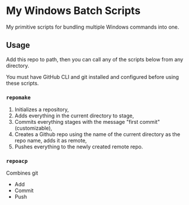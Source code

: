 # My Windows Batch Scripts

My primitive scripts for bundling multiple Windows commands into one.

## Usage
Add this repo to path, then you can call any of the scripts below from any directory.

You must have GitHub CLI and git installed and configured before using these scripts.

### `repomake`
1. Initializes a repository,
2. Adds everything in the current directory to stage,
3. Commits everything stages with the message "first commit" (customizable),
4. Creates a Github repo using the name of the current directory as the repo name, adds it as remote,
5. Pushes everything to the newly created remote repo.

### `repoacp`
Combines git
- Add
- Commit
- Push
